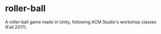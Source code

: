 # roller-ball
A roller-ball game made in Unity, following ACM Studio's workshop classes (Fall 2017).
